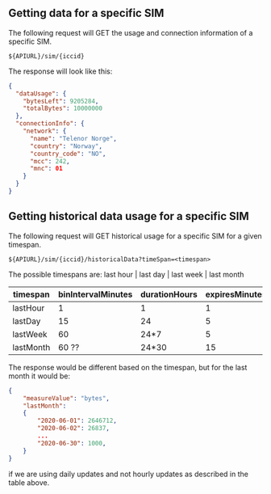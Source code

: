 ## Getting data for a specific SIM

The following request will GET the usage and connection information of a
specific SIM.

```
${APIURL}/sim/{iccid}
```

The response will look like this:

```json
{
  "dataUsage": {
    "bytesLeft": 9205284,
    "totalBytes": 10000000
  },
  "connectionInfo": {
    "network": {
      "name": "Telenor Norge",
      "country": "Norway",
      "country_code": "NO",
      "mcc": 242,
      "mnc": 01
    }
  }
}
```

## Getting historical data usage for a specific SIM

The following request will GET historical usage for a specific SIM for a given
timespan.

```
${APIURL}/sim/{iccid}/historicalData?timeSpan=<timespan>
```

The possible timespans are: last hour | last day | last week | last month

| timespan  | binIntervalMinutes | durationHours | expiresMinutes |
| --------- | ------------------ | ------------- | -------------- |
| lastHour  | 1                  | 1             | 1              |
| lastDay   | 15                 | 24            | 5              |
| lastWeek  | 60                 | 24\*7         | 5              |
| lastMonth | 60 ??              | 24\*30        | 15             |

The response would be different based on the timespan, but for the last month it
would be:

```json
{
    "measureValue": "bytes",
    "lastMonth":
    {
        "2020-06-01": 2646712,
        "2020-06-02": 26837,
        ...
        "2020-06-30": 1000,
    }
}
```

if we are using daily updates and not hourly updates as described in the table
above.
